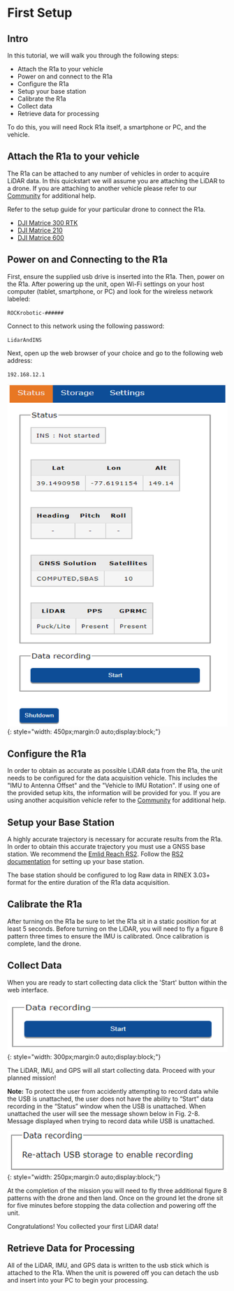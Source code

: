 # First Setup

## Intro

In this tutorial, we will walk you through the following steps:

* Attach the R1a to your vehicle
* Power on and connect to the R1a
* Configure the R1a
* Setup your base station
* Calibrate the R1a
* Collect data
* Retrieve data for processing

To do this, you will need Rock R1a itself, a smartphone or PC, and the vehicle.

## Attach the R1a to your vehicle

The R1a can be attached to any number of vehicles in order to acquire LiDAR data. In this quickstart we will assume you are attaching the LiDAR to a drone. If you are attaching to another vehicle please refer to our [Community](https://community.rockrobotic.com) for additional help.

Refer to the setup guide for your particular drone to connect the R1a.

* [DJI Matrice 300 RTK](../drone-setup/m300.md)
* [DJI Matrice 210](../drone-setup/m210.md)
* [DJI Matrice 600](../drone-setup/m600.md)

## Power on and Connecting to the R1a

First, ensure the supplied usb drive is inserted into the R1a. Then, power on the R1a. After powering up the unit, open Wi-Fi settings on your host computer (tablet, smartphone, or PC) and look for the wireless network labeled:

`ROCKrobotic-######`

Connect to this network using the following password:

`LidarAndINS`

Next, open up the web browser of your choice and go to the following web address:

`192.168.12.1`

![Web Interface](../img/web-interface.png){: style="width: 450px;margin:0 auto;display:block;"}

## Configure the R1a

In order to obtain as accurate as possible LiDAR data from the R1a, the unit needs to be configured for the data acquisition vehicle. This includes the "IMU to Antenna Offset" and the "Vehicle to IMU Rotation". If using one of the provided setup kits, the information will be provided for you. If you are using another acquisition vehicle refer to the [Community](https://community.rockrobotic.com) for additional help.

## Setup your Base Station

A highly accurate trajectory is necessary for accurate results from the R1a. In order to obtain this accurate trajectory you must use a GNSS base station. We recommend the [Emlid Reach RS2](https://store.emlid.com/?ref=40). Follow the [RS2 documentation](https://docs.emlid.com/reachrs2/) for setting up your base station.

The base station should be configured to log Raw data in RINEX 3.03+ format for the entire duration of the R1a data acquisition.

## Calibrate the R1a

After turning on the R1a be sure to let the R1a sit in a static position for at least 5 seconds. Before turning on the LiDAR, you will need to fly a figure 8 pattern three times to ensure the IMU is calibrated. Once calibration is complete, land the drone.

## Collect Data

When you are ready to start collecting data click the 'Start' button within the web interface.

![Start](../img/start.png){: style="width: 300px;margin:0 auto;display:block;"}

The LiDAR, IMU, and GPS will all start collecting data. Proceed with your planned mission!

**Note:** To protect the user from accidently attempting to record data while the USB is unattached, the user does not have the ability to “Start” data recording in the “Status” window when the USB is unattached. When unattached the user will see the message shown below in Fig. 2-8. Message displayed when trying to record data while USB is unattached.

![Attach Storage](../img/re-attach.png){: style="width: 250px;margin:0 auto;display:block;"}

At the completion of the mission you will need to fly three additional figure 8 patterns with the drone and then land. Once on the ground let the drone sit for five minutes before stopping the data collection and powering off the unit.

Congratulations! You collected your first LiDAR data!

## Retrieve Data for Processing

All of the LiDAR, IMU, and GPS data is written to the usb stick which is attached to the R1a. When the unit is powered off you can detach the usb and insert into your PC to begin your processing.
